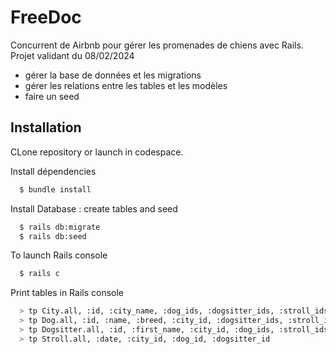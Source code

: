 
# FreeDoc

Concurrent de Airbnb pour gérer les promenades de chiens avec Rails. Projet validant du 08/02/2024
- gérer la base de données et les migrations
- gérer les relations entre les tables et les modèles
- faire un seed

## Installation

CLone repository or launch in codespace.

Install dépendencies
```bash
  $ bundle install
```
Install Database : create tables and seed
```bash
  $ rails db:migrate
  $ rails db:seed
```
To launch Rails console
```bash
  $ rails c
```
Print tables in Rails console
```bash
  > tp City.all, :id, :city_name, :dog_ids, :dogsitter_ids, :stroll_ids
  > tp Dog.all, :id, :name, :breed, :city_id, :dogsitter_ids, :stroll_ids
  > tp Dogsitter.all, :id, :first_name, :city_id, :dog_ids, :stroll_ids
  > tp Stroll.all, :date, :city_id, :dog_id, :dogsitter_id
```

